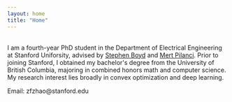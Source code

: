 ```yaml
---
layout: home
title: "Home"
---
```

<br>
I am a fourth-year PhD student in the Department of Electrical Engineering at Stanford Uniforsity, advised by <a href="https://web.stanford.edu/~boyd/">Stephen Boyd</a> and <a href="https://stanford.edu/~pilanci/">Mert Pilanci</a>. Prior to joining Stanford, I obtained my bachelor's degree from the University of British Columbia, majoring in combined honors math and computer science. My research interest lies broadly in convex optimization and deep learning.
<p></p>
<p>Email:&nbsp;zfzhao@stanford.edu</p>

